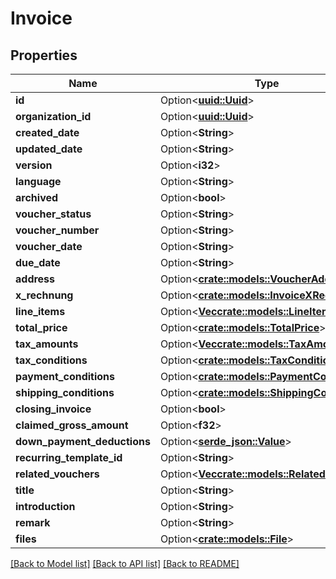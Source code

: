 # Invoice

## Properties

Name | Type | Description | Notes
------------ | ------------- | ------------- | -------------
**id** | Option<[**uuid::Uuid**](uuid::Uuid.md)> |  | [optional]
**organization_id** | Option<[**uuid::Uuid**](uuid::Uuid.md)> |  | [optional]
**created_date** | Option<**String**> |  | [optional]
**updated_date** | Option<**String**> |  | [optional]
**version** | Option<**i32**> |  | [optional]
**language** | Option<**String**> |  | [optional]
**archived** | Option<**bool**> |  | [optional]
**voucher_status** | Option<**String**> |  | [optional]
**voucher_number** | Option<**String**> |  | [optional]
**voucher_date** | Option<**String**> |  | [optional]
**due_date** | Option<**String**> |  | [optional]
**address** | Option<[**crate::models::VoucherAddress**](VoucherAddress.md)> |  | [optional]
**x_rechnung** | Option<[**crate::models::InvoiceXRechnung**](Invoice_xRechnung.md)> |  | [optional]
**line_items** | Option<[**Vec<crate::models::LineItem>**](LineItem.md)> |  | [optional]
**total_price** | Option<[**crate::models::TotalPrice**](TotalPrice.md)> |  | [optional]
**tax_amounts** | Option<[**Vec<crate::models::TaxAmount>**](TaxAmount.md)> |  | [optional]
**tax_conditions** | Option<[**crate::models::TaxConditions**](TaxConditions.md)> |  | [optional]
**payment_conditions** | Option<[**crate::models::PaymentConditions**](PaymentConditions.md)> |  | [optional]
**shipping_conditions** | Option<[**crate::models::ShippingConditions**](ShippingConditions.md)> |  | [optional]
**closing_invoice** | Option<**bool**> |  | [optional]
**claimed_gross_amount** | Option<**f32**> |  | [optional]
**down_payment_deductions** | Option<[**serde_json::Value**](.md)> |  | [optional]
**recurring_template_id** | Option<**String**> |  | [optional]
**related_vouchers** | Option<[**Vec<crate::models::RelatedVoucher>**](RelatedVoucher.md)> |  | [optional]
**title** | Option<**String**> |  | [optional]
**introduction** | Option<**String**> |  | [optional]
**remark** | Option<**String**> |  | [optional]
**files** | Option<[**crate::models::File**](File.md)> |  | [optional]

[[Back to Model list]](../README.md#documentation-for-models) [[Back to API list]](../README.md#documentation-for-api-endpoints) [[Back to README]](../README.md)


